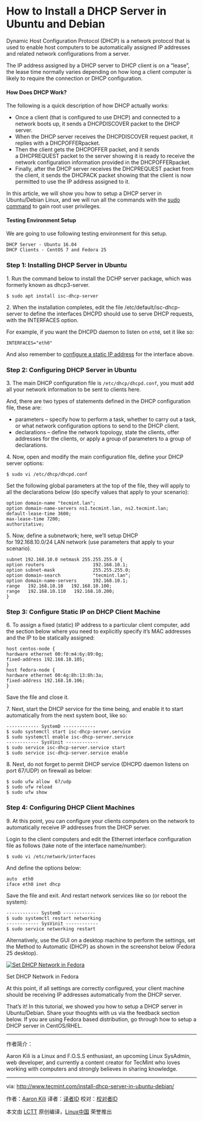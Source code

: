 How to Install a DHCP Server in Ubuntu and Debian
============================================================

Dynamic Host Configuration Protocol (DHCP) is a network protocol that is used to enable host computers to be automatically assigned IP addresses and related network configurations from a server.

The IP address assigned by a DHCP server to DHCP client is on a “lease”, the lease time normally varies depending on how long a client computer is likely to require the connection or DHCP configuration.

#### How Does DHCP Work?

The following is a quick description of how DHCP actually works:

*   Once a client (that is configured to use DHCP) and connected to a network boots up, it sends a DHCPDISCOVER packet to the DHCP server.
*   When the DHCP server receives the DHCPDISCOVER request packet, it replies with a DHCPOFFERpacket.
*   Then the client gets the DHCPOFFER packet, and it sends a DHCPREQUEST packet to the server showing it is ready to receive the network configuration information provided in the DHCPOFFERpacket.
*   Finally, after the DHCP server receives the DHCPREQUEST packet from the client, it sends the DHCPACK packet showing that the client is now permitted to use the IP address assigned to it.

In this article, we will show you how to setup a DHCP server in Ubuntu/Debian Linux, and we will run all the commands with the [sudo command][1] to gain root user privileges.

#### Testing Environment Setup

We are going to use following testing environment for this setup.

```
DHCP Server - Ubuntu 16.04 
DHCP Clients - CentOS 7 and Fedora 25
```

### Step 1: Installing DHCP Server in Ubuntu

1. Run the command below to install the DCHP server package, which was formerly known as dhcp3-server.

```
$ sudo apt install isc-dhcp-server
```

2. When the installation completes, edit the file /etc/default/isc-dhcp-server to define the interfaces DHCPD should use to serve DHCP requests, with the INTERFACES option.

For example, if you want the DHCPD daemon to listen on `eth0`, set it like so:

```
INTERFACES="eth0"
```

And also remember to [configure a static IP address][2] for the interface above.

### Step 2: Configuring DHCP Server in Ubuntu

3. The main DHCP configuration file is `/etc/dhcp/dhcpd.conf`, you must add all your network information to be sent to clients here.

And, there are two types of statements defined in the DHCP configuration file, these are:

*   parameters – specify how to perform a task, whether to carry out a task, or what network configuration options to send to the DHCP client.
*   declarations – define the network topology, state the clients, offer addresses for the clients, or apply a group of parameters to a group of declarations.

4. Now, open and modify the main configuration file, define your DHCP server options:

```
$ sudo vi /etc/dhcp/dhcpd.conf 
```

Set the following global parameters at the top of the file, they will apply to all the declarations below (do specify values that apply to your scenario):

```
option domain-name "tecmint.lan";
option domain-name-servers ns1.tecmint.lan, ns2.tecmint.lan;
default-lease-time 3600; 
max-lease-time 7200;
authoritative;
```

5. Now, define a subnetwork; here, we’ll setup DHCP for 192.168.10.0/24 LAN network (use parameters that apply to your scenario).

```
subnet 192.168.10.0 netmask 255.255.255.0 {
option routers                  192.168.10.1;
option subnet-mask              255.255.255.0;
option domain-search            "tecmint.lan";
option domain-name-servers      192.168.10.1;
range   192.168.10.10   192.168.10.100;
range   192.168.10.110   192.168.10.200;
}
```

### Step 3: Configure Static IP on DHCP Client Machine

6. To assign a fixed (static) IP address to a particular client computer, add the section below where you need to explicitly specify it’s MAC addresses and the IP to be statically assigned:

```
host centos-node {
hardware ethernet 00:f0:m4:6y:89:0g;
fixed-address 192.168.10.105;
}
host fedora-node {
hardware ethernet 00:4g:8h:13:8h:3a;
fixed-address 192.168.10.106;
}
```

Save the file and close it.

7. Next, start the DHCP service for the time being, and enable it to start automatically from the next system boot, like so:

```
------------ SystemD ------------ 
$ sudo systemctl start isc-dhcp-server.service
$ sudo systemctl enable isc-dhcp-server.service
------------ SysVinit ------------ 
$ sudo service isc-dhcp-server.service start
$ sudo service isc-dhcp-server.service enable
```

8. Next, do not forget to permit DHCP service (DHCPD daemon listens on port 67/UDP) on firewall as below:

```
$ sudo ufw allow  67/udp
$ sudo ufw reload
$ sudo ufw show
```

### Step 4: Configuring DHCP Client Machines

9. At this point, you can configure your clients computers on the network to automatically receive IP addresses from the DHCP server.

Login to the client computers and edit the Ethernet interface configuration file as follows (take note of the interface name/number):

```
$ sudo vi /etc/network/interfaces
```

And define the options below:

```
auto  eth0
iface eth0 inet dhcp
```

Save the file and exit. And restart network services like so (or reboot the system):

```
------------ SystemD ------------ 
$ sudo systemctl restart networking
------------ SysVinit ------------ 
$ sudo service networking restart
```

Alternatively, use the GUI on a desktop machine to perform the settings, set the Method to Automatic (DHCP) as shown in the screenshot below (Fedora 25 desktop).

[
 ![Set DHCP Network in Fedora](http://www.tecmint.com/wp-content/uploads/2017/03/Set-DHCP-Network-in-Fedora.png) 
][3]

Set DHCP Network in Fedora

At this point, if all settings are correctly configured, your client machine should be receiving IP addresses automatically from the DHCP server.

That’s it! In this tutorial, we showed you how to setup a DHCP server in Ubuntu/Debian. Share your thoughts with us via the feedback section below. If you are using Fedora based distribution, go through how to setup a DHCP server in CentOS/RHEL.

--------------------------------------------------------------------------------
作者简介：

Aaron Kili is a Linux and F.O.S.S enthusiast, an upcoming Linux SysAdmin, web developer, and currently a content creator for TecMint who loves working with computers and strongly believes in sharing knowledge.

--------------------------------------------------------------------------------

via: http://www.tecmint.com/install-dhcp-server-in-ubuntu-debian/

作者：[Aaron Kili][a]
译者：[译者ID](https://github.com/译者ID)
校对：[校对者ID](https://github.com/校对者ID)

本文由 [LCTT](https://github.com/LCTT/TranslateProject) 原创编译，[Linux中国](https://linux.cn/) 荣誉推出

[a]:http://www.tecmint.com/author/aaronkili/
[1]:http://www.tecmint.com/sudoers-configurations-for-setting-sudo-in-linux/
[2]:http://www.tecmint.com/set-add-static-ip-address-in-linux/
[3]:http://www.tecmint.com/wp-content/uploads/2017/03/Set-DHCP-Network-in-Fedora.png
[4]:http://www.tecmint.com/author/aaronkili/
[5]:http://www.tecmint.com/10-useful-free-linux-ebooks-for-newbies-and-administrators/
[6]:http://www.tecmint.com/free-linux-shell-scripting-books/
